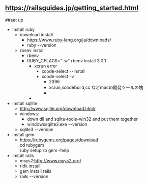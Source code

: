  ## <https://railsguides.jp/getting_started.html>
 ##set up
  * install ruby  
    * download install
       * <https://www.ruby-lang.org/ja/downloads/>
       * ruby --version
    * rbenv install
      * rbenv
      * RUBY_CFLAGS="-w" rbenv install 3.0.1
        * xcrun error
          * xcode-select --install
          * xcode-select -v 
            * 2396
            * xcrun,xcodebuild,cc などmacの開発ツールの塊
            * 
        * 
  * install sqllite   
     * <http://www.sqlite.org/download.html/>  
     * windows:
        * down dll and  sqlite-tools-win32 and put them together
        * windowssqilte3.exe --version 
     * sqlite3 --version
  * install gem  
     * <https://rubygems.org/pages/download>  
            cd rubygem  
            ruby setup.rb
            gem -help
  * install rails  
    * msys2:<http://www.msys2.org/>  
    * ridk install
    * gem install rails
    * rails --version
